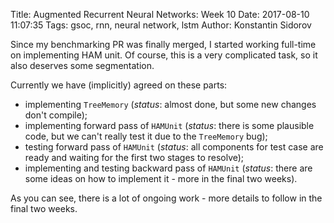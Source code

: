 Title: Augmented Recurrent Neural Networks: Week 10
Date: 2017-08-10 11:07:35
Tags: gsoc, rnn, neural network, lstm
Author: Konstantin Sidorov

Since my benchmarking PR was finally merged, I started working full-time on implementing HAM unit. Of course, this is a very complicated task, so it also deserves some segmentation.

Currently we have (implicitly) agreed on these parts:

- implementing `TreeMemory` (*status*: almost done, but some new changes don't compile);
- implementing forward pass of `HAMUnit` (*status*: there is some plausible code, but we can't really test it due to the `TreeMemory` bug);
- testing forward pass of `HAMUnit` (*status*: all components for test case are ready and waiting for the first two stages to resolve);
- implementing and testing backward pass of `HAMUnit` (*status*: there are some ideas on how to implement it - more in the final two weeks).

As you can see, there is a lot of ongoing work - more details to follow in the final two weeks.
